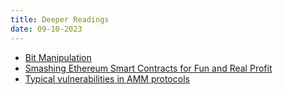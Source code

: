 ```yaml
---
title: Deeper Readings
date: 09-10-2023
---
```


- [Bit Manipulation](https://hackmd.io/@fiveoutofnine/Skl9eRbX9)
- [Smashing Ethereum Smart Contracts for Fun and Real Profit](https://conference.hitb.org/hitbsecconf2018ams/materials/D1T2%20-%20Bernhard%20Mueller%20-%20Smashing%20Ethereum%20Smart%20Contracts%20for%20Fun%20and%20ACTUAL%20Profit.pdf)
- [Typical vulnerabilities in AMM protocols](https://blog.decurity.io/typical-vulnerabilities-in-amm-protocols-9006f7986ba0)